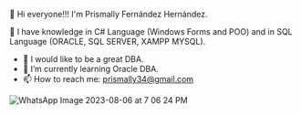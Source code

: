 👋 Hi everyone!!! I'm Prismally Fernández Hernández.

🔭 I have knowledge in C# Language (Windows Forms and POO) and in SQL Language (ORACLE, SQL SERVER, XAMPP MYSQL).

- 🔭 I would like to be a great DBA.
- 🌱 I’m currently learning Oracle DBA.
- 📫 How to reach me: prismally34@gmail.com

![WhatsApp Image 2023-08-06 at 7 06 24 PM](https://github.com/PrismallyFernandez/PrismallyFernandez/assets/128163232/b63430dc-ab7c-4d6a-bbdd-b69231dadce6)
